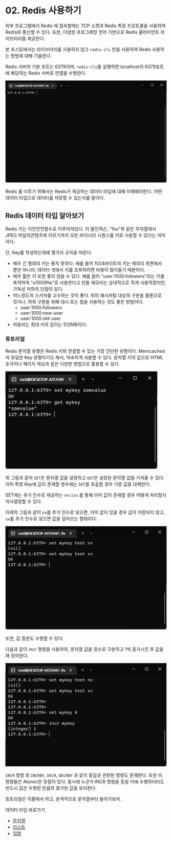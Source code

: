 # 02. Redis 사용하기

외부 프로그램에서 Redis 에 접속할때는 TCP 소켓과 Redis 특정 프로토콜을 사용하여 Redis와 통신할 수 있다. 또한, 다양한 프로그래밍 언어 기반으로 Redis 클라이언트 라이브러리를 제공한다.

본 포스팅에서는 라이브러리를 사용하지 않고 `redis-cli` 만을 사용하여 Redis 사용하는 방법에 대해 기술한다.

Redis 서버의 기본 포트는 6379이며, `redis-cli`를 실행하면 localhost의 6379포트에 해당하는 Redis 서버로 연결을 수행한다.

![img_12.png](img_12.png)

Redis 를 다루기 위해서는 Redis가 제공하는 데이터 타입에 대해 이해해야한다. 어떤 데이터 타입으로 데이터를 저장할 수 있는지를 말이다.

## Redis 데이터 타입 알아보기

Redis 키는 이진안전함수로 이루어져있다. 이 말인즉슨, "foo"와 같은 무자열에서 JPEG 파일의콘텐츠에 이르기까지 모든 바이너리 시퀀스를 키로 사용할 수 있다는 의미이다.

단, Key를 작성하는데에 몇가지 규칙을 따른다.

- 매우 긴 형태의 키는 좋지 못하다. 에를 들어 1024바이트의 키는 메모리 측면에서 뿐만 아니라, 데이터 셋에서 키를 조회하려면 비용이 많이들기 때문이다.
- 매우 짧은 키 또한 좋지 않을 수 있다. 예를 들어 "user:1000:followers"라는 키를 축약하여 "u1000flw"로 사용한다고 한들 메모리는 상대적으로 적게 사용하겠지만, 가독성 저하의 단점이 있다.
- 어느정도의 스키마를 고수하는 것이 좋다. 위의 예시처럼 대상의 구분을 콜론으로 짓거나, 하위 구분을 위해 대시 또는 점을 사용하는 것도 좋은 방법이다.
  - user:1000:followers
  - user:1000:new-user
  - user:1000:old-user
- 허용되는 최대 키의 길이는 512MB이다.

### 튜토리얼

Redis 문자열 유형은 Redis 키와 연결할 수 있는 가장 간단한 유형이다. Memcached의 유일한 Key 유형이기도 해서, 익숙하게 사용할 수 있다.
문자열 키의 값으로 HTML 조각이나 페이지 캐싱과 같은 다양한 방법으로 활용할 수 있다.

![img_13.png](img_13.png)

위 그림과 같이 `SET`은 문자열 값을 설정하고 `GET`은 설정된 문자열 값을 가져올 수 있다. 이미 특정 Key에 값이 존재할 경우에는 `SET`을 호출할 경우 기존 값을 대체한다.

SET에는 추가 인수로 제공하는 `nx||xx` 를 통해 이미 값이 존재할 경우 어떻게  처리할지 의사결정할 수 있다.

아래의 그림과 같이 `nx`를 추가 인수로 넣으면, 이미 값이 있을 경우 값이 저장되지 않고, `xx`를 추가 인수로 넣으면 값을 덮어쓰는 형태이다.

![img_14.png](img_14.png)

또한, 값 증분도 수행할 수 있다.

다음과 같이 incr 명령을 사용하여, 문자열 값을 정수로 구분하고 1씩 증가시킨 후 값을 재 정의한다.

![img_15.png](img_15.png)

`INCR` 명령 외 `INCRBY`, `DECR`, `DECRBY` 과 같이 증감과 관련된 명령도 존재한다. 또한 이 명령들은 Atomic한 장점이 있다.
동시에 누군가 INCR 명령을 동일 키에 수행하더라도 반드시 값은 수행된 만큼의 증가된 값을 유지한다.

튜토리얼은 이쯤에서 하고, 본격적으로 문자열부터 들어가보자.

데이터 타입 바로가기
- [문자열](02-01.문자열.md)
- [리스트](02-02.리스트.md)
- [집합](02-03.집합.md)